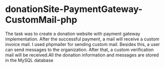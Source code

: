 # donationSite-PaymentGateway-CustomMail-php
The task was to create a donation website with payment gateway implementation. After the successful payment, a mail will receive a custom invoice mail. I used phpmailer for sending custom mail. Besides this, a user can send messages to the organization. After that, a custom verification mail will be received.All the donation information and messages are stored in the MySQL database
